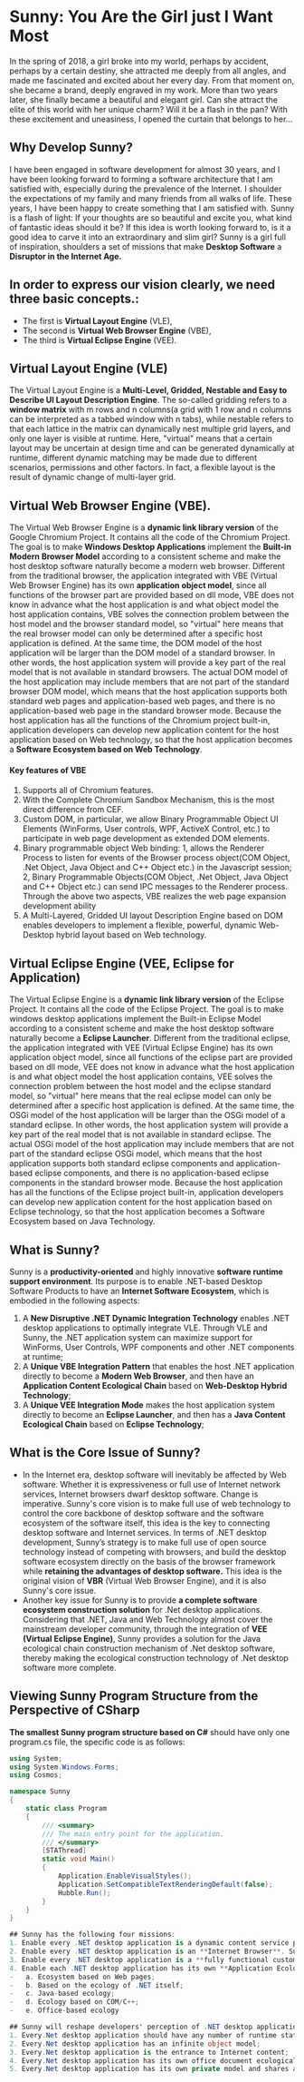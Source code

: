 # Sunny: You Are the Girl just I Want Most
In the spring of 2018, a girl broke into my world, perhaps by accident, perhaps by a certain destiny, she attracted me deeply from all angles, and made me fascinated and excited about her every day. From that moment on, she became a brand, deeply engraved in my work. More than two years later, she finally became a beautiful and elegant girl. Can she attract the elite of this world with her unique charm? Will it be a flash in the pan? With these excitement and uneasiness, I opened the curtain that belongs to her...

## Why Develop Sunny?

I have been engaged in software development for almost 30 years, and I have been looking forward to forming a software architecture that I am satisfied with, especially during the prevalence of the Internet. I shoulder the expectations of my family and many friends from all walks of life. These years, I have been happy to create something that I am satisfied with. Sunny is a flash of light: If your thoughts are so beautiful and excite you, what kind of fantastic ideas should it be? If this idea is worth looking forward to, is it a good idea to carve it into an extraordinary and slim girl? Sunny is a girl full of inspiration, shoulders a set of missions that make **Desktop Software** a **Disruptor in the Internet Age.**

## In order to express our vision clearly, we need three basic concepts.: 
- The first is **Virtual Layout Engine** (VLE), 
- The second is **Virtual Web Browser Engine** (VBE), 
- The third is **Virtual Eclipse Engine** (VEE).

## Virtual Layout Engine (VLE) 
The Virtual Layout Engine is a **Multi-Level, Gridded, Nestable and Easy to Describe UI Layout Description Engine**. The so-called gridding refers to a **window matrix** with m rows and n columns(a grid with 1 row and n columns can be interpreted as a tabbed window with n tabs), while nestable refers to that each lattice in the matrix can dynamically nest multiple grid layers, and only one layer is visible at runtime. Here, "virtual" means that a certain layout may be uncertain at design time and can be generated dynamically at runtime, different dynamic matching may be made due to different scenarios, permissions and other factors. In fact, a flexible layout is the result of dynamic change of multi-layer grid. 
## Virtual Web Browser Engine (VBE).
The Virtual Web Browser Engine is a **dynamic link library version** of the Google Chromium Project. It contains all the code of the Chromium Project. The goal is to make **Windows Desktop Applications** implement the **Built-in Modern Browser Model** according to a consistent scheme and make the host desktop software naturally become a modern web browser. Different from the traditional browser, the application integrated with VBE (Virtual Web Browser Engine) has its own **application object model**, since all functions of the browser part are provided based on dll mode, VBE does not know in advance what the host application is and what object model the host application contains, VBE solves the connection problem between the host model and the browser standard model, so "virtual" here means that the real browser model can only be determined after a specific host application is defined. At the same time, the DOM model of the host application will be larger than the DOM model of a standard browser. In other words, the host application system will provide a key part of the real model that is not available in standard browsers. The actual DOM model of the host application may include members that are not part of the standard browser DOM model, which means that the host application supports both standard web pages and application-based web pages, and there is no application-based web page in the standard browser mode. Because the host application has all the functions of the Chromium project built-in, application developers can develop new application content for the host application based on Web technology, so that the host application becomes a **Software Ecosystem based on Web Technology**.
#### Key features of VBE
1.	Supports all of Chromium features.
2.	With the Complete Chromium Sandbox Mechanism, this is the most direct difference from CEF.
3.	Custom DOM, in particular, we allow Binary Programmable Object UI Elements (WinForms, User controls, WPF, ActiveX Control, etc.) to participate in web page development as extended DOM elements.
4.	Binary programmable object Web binding: 1, allows the Renderer Process to listen for events of the Browser process object(COM Object, .Net Object, Java Object and C++ Object etc.) in the Javascript session; 2, Binary Programmable Objects(COM Object, .Net Object, Java Object and C++ Object etc.) can send IPC messages to the Renderer process. Through the above two aspects, VBE realizes the web page expansion development ability
5.	A Multi-Layered, Gridded UI layout Description Engine based on DOM enables developers to implement a flexible, powerful, dynamic Web-Desktop hybrid layout based on Web technology.
## Virtual Eclipse Engine (VEE, Eclipse for Application)
The Virtual Eclipse Engine is a **dynamic link library version** of the Eclipse Project. It contains all the code of the Eclipse Project. The goal is to make windows desktop applications implement the Built-in Eclipse Model according to a consistent scheme and make the host desktop software naturally become a **Eclipse Launcher**. Different from the traditional eclipse, the application integrated with VEE (Virtual Eclipse Engine) has its own application object model, since all functions of the eclipse part are provided based on dll mode, VEE does not know in advance what the host application is and what object model the host application contains, VEE solves the connection problem between the host model and the eclipse standard model, so "virtual" here means that the real eclipse model can only be determined after a specific host application is defined. At the same time, the OSGi model of the host application will be larger than the OSGi model of a standard eclipse. In other words, the host application system will provide a key part of the real model that is not available in standard eclipse. The actual OSGi model of the host application may include members that are not part of the standard eclipse OSGi model, which means that the host application supports both standard eclipse components and application-based eclipse components, and there is no application-based eclipse components in the standard browser mode. Because the host application has all the functions of the Eclipse project built-in, application developers can develop new application content for the host application based on Eclipse technology, so that the host application becomes a Software Ecosystem based on Java Technology.

## What is Sunny?
Sunny is a **productivity-oriented** and highly innovative **software runtime support environment**. Its purpose is to enable .NET-based Desktop Software Products to have an **Internet Software Ecosystem**, which is embodied in the following aspects:
1.	A **New Disruptive .NET Dynamic Integration Technology** enables .NET desktop applications to optimally integrate VLE. Through VLE and Sunny, the .NET application system can maximize support for WinForms, User Controls, WPF components and other .NET components at runtime;
2.	A **Unique VBE Integration Pattern** that enables the host .NET application directly to become a **Modern Web Browser**, and then have an **Application Content Ecological Chain** based on **Web-Desktop Hybrid Technology**;
3.	A **Unique VEE Integration Mode** makes the host application system directly to become an **Eclipse Launcher**, and then has a **Java Content Ecological Chain** based on **Eclipse Technology**;

## What is the Core Issue of Sunny?
- In the Internet era, desktop software will inevitably be affected by Web software. Whether it is expressiveness or full use of Internet network services, Internet browsers dwarf desktop software. Change is imperative. Sunny's core vision is to make full use of web technology to control the core backbone of desktop software and the software ecosystem of the software itself, this idea is the key to connecting desktop software and Internet services. In terms of .NET desktop development, Sunny’s strategy is to make full use of open source technology instead of competing with browsers, and build the desktop software ecosystem directly on the basis of the browser framework while **retaining the advantages of desktop software.** This idea is the original vision of **VBR** (Virtual Web Browser Engine), and it is also Sunny's core issue.
- Another key issue for Sunny is to provide **a complete software ecosystem construction solution** for .Net desktop applications. Considering that .NET, Java and Web Technology almost cover the mainstream developer community, through the integration of **VEE (Virtual Eclipse Engine)**, Sunny provides a solution for the Java ecological chain construction mechanism of .Net desktop software, thereby making the ecological construction technology of .Net desktop software more complete.

## Viewing Sunny Program Structure from the Perspective of CSharp

**The smallest Sunny program structure based on C#** should have only one program.cs file, the specific code is as follows:
```csharp
using System;
using System.Windows.Forms;
using Cosmos;

namespace Sunny
{
    static class Program
    {
        /// <summary>
        /// The main entry point for the application.
        /// </summary>
        [STAThread]
        static void Main()
        {
            Application.EnableVisualStyles();
            Application.SetCompatibleTextRenderingDefault(false);
            Hubble.Run();
        }
    }
}

## Sunny has the following four missions:
1. Enable every .NET desktop application is a dynamic content service portal;
2. Enable every .NET desktop application is an **Internet Browser**. Sunny has created a ubiquitous browser trend. At the same time, it also dilutes the exclusive mode of browser applications, making the characteristics of the browser change from individuality to commonality, and then gradually disappear. When more and more applications are browsers, the unique status of the browser will be shaken;
3. Enable every .NET desktop application is a **fully functional customized version of Eclipse**, similar to Sunny's attitude towards browsers, Sunny will reduce the unique position of Eclipse and turn it into a public service.
4. Enable each .NET desktop application has its own **Application Ecology**. Developers can use various mature technologies to produce ecological content including the following aspects:
-   a. Ecosystem based on Web pages;
-   b. Based on the ecology of .NET itself;
-   c. Java-based ecology;
-   d. Ecology based on COM/C++;
-   e. Office-based ecology

## Sunny will reshape developers' perception of .NET desktop applications from the following aspects:
1. Every.Net desktop application should have any number of runtime states;
2. Every.Net desktop application has an infinite object model;
3. Every.Net desktop application is the entrance to Internet content;
4. Every.Net desktop application has its own office document ecological chain;
5. Every.Net desktop application has its own private model and shares a common set of models
